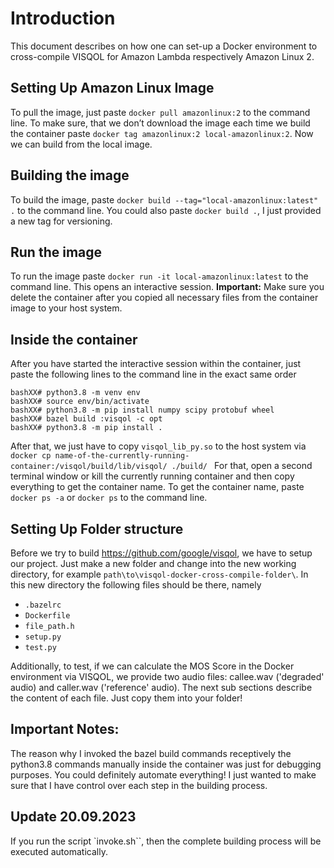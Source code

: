 # Introduction
This document describes on how one can set-up a Docker environment to cross-compile VISQOL for Amazon Lambda respectively Amazon Linux 2.

## Setting Up Amazon Linux Image
To pull the image, just paste `docker pull amazonlinux:2` to the command line. To make sure, that we don’t download the image each time we build the container paste `docker tag amazonlinux:2 local-amazonlinux:2`. Now we can build from the local image. 

## Building the image
To build the image, paste `docker build --tag="local-amazonlinux:latest" .`  to the command line. You could also paste `docker build .`, I just provided a new tag for versioning.

## Run the image
To run the image paste `docker run -it local-amazonlinux:latest` to the command line. This opens an interactive session. **Important:** Make sure you delete the container after you copied all necessary files from the container image  to your host system.

## Inside the container

After you have started the interactive session within the container, just paste the following lines to the command line in the exact same order

```Shell
bashXX# python3.8 -m venv env
bashXX# source env/bin/activate
bashXX# python3.8 -m pip install numpy scipy protobuf wheel
bashXX# bazel build :visqol -c opt
bashXX# python3.8 -m pip install .
```

After that, we just have to copy `visqol_lib_py.so` to the host system via `docker cp name-of-the-currently-running-container:/visqol/build/lib/visqol/ ./build/ ` For that, open a second terminal window or kill the currently running container and then copy everything to get the container name. To get the container name, paste `docker ps -a` or `docker ps` to the command line.

## Setting Up Folder structure

Before we try to build https://github.com/google/visqol, we have to setup our project.  Just make a new folder and change into  the new working directory, for example `path\to\visqol-docker-cross-compile-folder\`. In this new directory the following files should be there, namely 
- `.bazelrc`
- `Dockerfile`
- `file_path.h`
- `setup.py` 
- `test.py`

Additionally, to test, if we can calculate the MOS Score in the Docker environment via VISQOL, we provide two audio files: callee.wav ('degraded' audio) and caller.wav ('reference' audio). The next sub sections  describe the content of each file.  Just copy them into your folder!

## Important Notes:
The reason why I invoked the bazel build commands receptively the python3.8 commands manually inside the container was just for debugging purposes. You could definitely automate everything! I just wanted to make sure that I have control over each step in the building process.

## Update 20.09.2023
If you run the script `invoke.sh``, then the complete building process will be executed automatically.